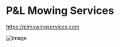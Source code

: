 # P&L Mowing Services
https://plmowingservices.com

![image](https://user-images.githubusercontent.com/100503747/203448961-d7b80359-1114-40e0-a7b2-4dca6f9d7d06.png)
